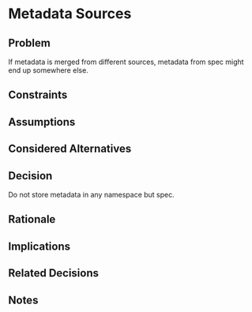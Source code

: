 # Metadata Sources

## Problem

If metadata is merged from different sources, metadata from spec might end up somewhere else.

## Constraints

## Assumptions

## Considered Alternatives

## Decision

Do not store metadata in any namespace but spec.

## Rationale

## Implications

## Related Decisions

## Notes
